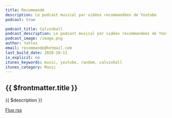 ```yaml
---
title: Recommandé
description: Le podcast musical par vidéos recommandées de Youtube
podcast: true

podcast_title: Calvinball
podcast_description: Le podcast musical par vidéos recommandées de Youtube
podcast_image: /image.png
author: Yattoz
email: recommande@hotmail.com
last_build_date: 2020-10-11
is_explicit: no
itunes_keywords: music, youtube, random, calvinball
itunes_category: Music
---
```


## {{ $frontmatter.title }}

{{ $description }}

[Flux rss](./feed.rss)

<PodcastEpisodeList v-bind:podcast="'recommande'" />